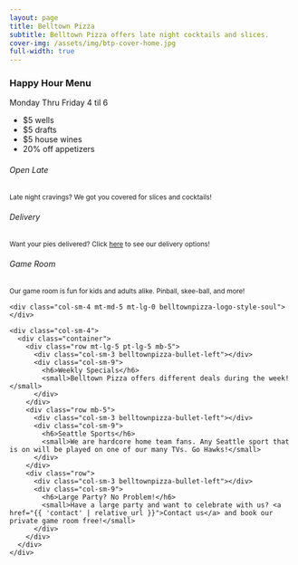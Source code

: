 ```yaml
---
layout: page
title: Belltown Pizza
subtitle: Belltown Pizza offers late night cocktails and slices.
cover-img: /assets/img/btp-cover-home.jpg
full-width: true
---
```


<div class="container">
  <div class="row justify-content-sm-center mb-3">
    <div class="col-sm-6 col-xs-12">
      <div class="bg-light mt-3 mb-0 p-3 border border-dark">
        <h3 class="m-0 mb-2 text-center">Happy Hour Menu</h3>
        <p class="m-0 mb-2 text-center">Monday Thru Friday 4 til 6</p>
        <div class="container">
          <div class="row justify-content-sm-center">
            <div class="col-lg-6 col-12">
              <ul class="m-0">
                <li>$5 wells</li>
                <li>$5 drafts</li>
                <li>$5 house wines</li>
                <li>20% off appetizers</li>
              </ul>
            </div>
          </div>
        </div>
      </div>
    </div>
  </div>
  <div class="row">
    <div class="col-sm-4 text-md-right">
      <div class="container">
        <div class="row mt-lg-5 pt-lg-5 mb-5">
          <div class="col-sm-9">
            <h6>Open Late</h6>
            <small>Late night cravings? We got you covered for slices and cocktails!</small>
          </div>
          <div class="col-sm-3 belltownpizza-bullet-right"></div>
        </div>
        <div class="row mb-5">
          <div class="col-sm-9">
            <h6>Delivery</h6>
            <small>Want your pies delivered? Click <a href="{{ 'delivery' | relative_url }}">here</a> to see our delivery options!</small>
          </div>
          <div class="col-sm-3 belltownpizza-bullet-right"></div>
        </div>
        <div class="row">
          <div class="col-sm-9">
            <h6>Game Room</h6>
            <small>Our game room is fun for kids and adults alike. Pinball, skee-ball, and more!</small>
          </div>
          <div class="col-sm-3 belltownpizza-bullet-right"></div>
        </div>
      </div>
    </div>

    <div class="col-sm-4 mt-md-5 mt-lg-0 belltownpizza-logo-style-soul"></div>

    <div class="col-sm-4">
      <div class="container">
        <div class="row mt-lg-5 pt-lg-5 mb-5">
          <div class="col-sm-3 belltownpizza-bullet-left"></div>
          <div class="col-sm-9">
            <h6>Weekly Specials</h6>
            <small>Belltown Pizza offers different deals during the week!</small>
          </div>
        </div>
        <div class="row mb-5">
          <div class="col-sm-3 belltownpizza-bullet-left"></div>
          <div class="col-sm-9">
            <h6>Seattle Sports</h6>
            <small>We are hardcore home team fans. Any Seattle sport that is on will be played on one of our many TVs. Go Hawks!</small>
          </div>
        </div>
        <div class="row">
          <div class="col-sm-3 belltownpizza-bullet-left"></div>
          <div class="col-sm-9">
            <h6>Large Party? No Problem!</h6>
            <small>Have a large party and want to celebrate with us? <a href="{{ 'contact' | relative_url }}">Contact us</a> and book our private game room free!</small>
          </div>
        </div>
      </div>
    </div>
  </div>
</div>
